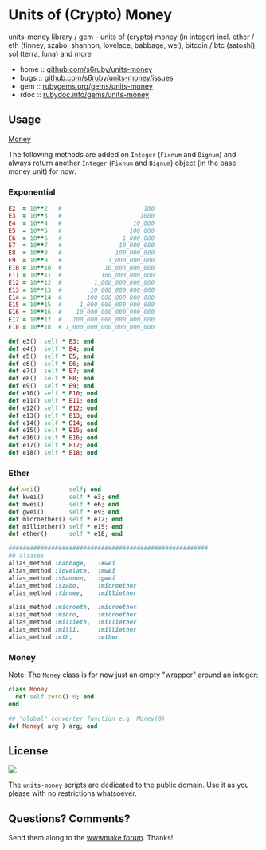# Units of (Crypto) Money


units-money library / gem - units of (crypto) money (in integer) incl. ether / eth (finney, szabo, shannon, lovelace, babbage, wei), bitcoin / btc (satoshi), sol (terra, luna) and more

* home  :: [github.com/s6ruby/units-money](https://github.com/s6ruby/units-money)
* bugs  :: [github.com/s6ruby/units-money/issues](https://github.com/s6ruby/units-money/issues)
* gem   :: [rubygems.org/gems/units-money](https://rubygems.org/gems/units-money)
* rdoc  :: [rubydoc.info/gems/units-money](http://rubydoc.info/gems/units-money)


## Usage

[Money](#money)

The following methods are added on `Integer` (`Fixnum` and `Bignum`)
and always return another `Integer` (`Fixnum` and `Bignum`)
object (in the base money unit) for now:

### Exponential

``` ruby
E2  = 10**2   #                       100
E3  = 10**3   #                      1000
E4  = 10**4   #                    10_000
E5  = 10**5   #                   100_000
E6  = 10**6   #                 1_000_000
E7  = 10**7   #                10_000_000
E8  = 10**8   #               100_000_000
E9  = 10**9   #             1_000_000_000
E10 = 10**10  #            10_000_000_000
E11 = 10**11  #           100_000_000_000
E12 = 10**12  #         1_000_000_000_000
E13 = 10**13  #        10_000_000_000_000
E14 = 10**14  #       100_000_000_000_000
E15 = 10**15  #     1_000_000_000_000_000
E16 = 10**16  #    10_000_000_000_000_000
E17 = 10**17  #   100_000_000_000_000_000
E18 = 10**18  # 1_000_000_000_000_000_000

def e3()  self * E3; end
def e4()  self * E4; end
def e5()  self * E5; end
def e6()  self * E6; end
def e7()  self * E7; end
def e8()  self * E8; end
def e9()  self * E9; end
def e10() self * E10; end
def e11() self * E11; end
def e12() self * E12; end
def e13() self * E13; end
def e14() self * E14; end
def e15() self * E15; end
def e16() self * E16; end
def e17() self * E17; end
def e18() self * E18; end
```


### Ether

``` ruby
def.wei()        self; end
def kwei()       self * e3; end
def mwei()       self * e6; end
def gwei()       self * e9; end
def microether() self * e12; end
def milliether() self * e15; end
def ether()      self * e18; end

########################################################
## aliases
alias_method :babbage,   :kwei
alias_method :lovelace,  :mwei
alias_method :shannon,   :gwei
alias_method :szabo,     :microether
alias_method :finney,    :milliether

alias_method :microeth,  :microether
alias_method :micro,     :microether
alias_method :millieth,  :milliether
alias_method :milli,     :milliether
alias_method :eth,       :ether
```




### Money

Note: The `Money` class  is for now just an empty "wrapper" around an integer:

``` ruby
class Money
  def self.zero() 0; end
end

## "global" converter function e.g. Money(0)
def Money( arg ) arg; end
```



## License

![](https://publicdomainworks.github.io/buttons/zero88x31.png)

The `units-money` scripts are dedicated to the public domain.
Use it as you please with no restrictions whatsoever.


## Questions? Comments?

Send them along to the [wwwmake forum](http://groups.google.com/group/wwwmake).
Thanks!
